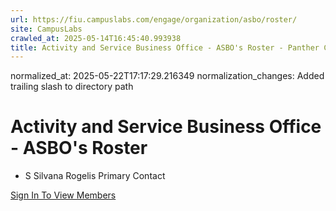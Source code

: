 ```yaml
---
url: https://fiu.campuslabs.com/engage/organization/asbo/roster/
site: CampusLabs
crawled_at: 2025-05-14T16:45:40.993938
title: Activity and Service Business Office - ASBO's Roster - Panther Connect
---
```

normalized_at: 2025-05-22T17:17:29.216349
normalization_changes: Added trailing slash to directory path

#  Activity and Service Business Office - ASBO's Roster 
  * S
Silvana Rogelis
Primary Contact


[Sign In To View Members](https://fiu.campuslabs.com/engage/account/login?returnUrl=/engage/organization/asbo/roster)
